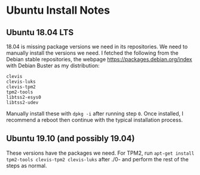 # Ubuntu Install Notes
## Ubuntu 18.04 LTS 
18.04 is missing package versions we need in its repositories. We need to manually install the versions we need. 
I fetched the following from the Debian stable repositories, the webpage https://packages.debian.org/index with Debian Buster as my distribution:
```
clevis
clevis-luks
clevis-tpm2
tpm2-tools
libtss2-esys0
libtss2-udev
```

Manually install these with `dpkg -i` after running step `0`. Once installed, I recommend a reboot then continue with the typical installation process. 

## Ubuntu 19.10 (and possibly 19.04)  
These versions have the packages we need. For TPM2, run `apt-get install tpm2-tools clevis-tpm2 clevis-luks` after ./0- and perform the rest of the steps as normal. 

